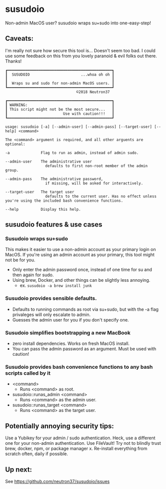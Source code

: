 # susudoio
Non-admin MacOS user? susudoio wraps su+sudo into one-easy-step!

## Caveats:

I'm really not sure how secure this tool is... Doesn't seem too bad. I could use some feedback on this from you lovely paranoid & evil folks out there. Thanks!


```
┏━━━━━━━━━━━━━━━━━━━━━━━━━━━━━━━━━━━━━━━━━━━━━━━┓
┃  SUSUDOIO                       ...whoa oh oh ┃
┃                                               ┃
┃  Wraps su and sudo for non-admin MacOS users. ┃
┗━━━━━━━━━━━━━━━━━━━━━━━━━━━━━━━━━━━━━━━━━━━━━━━┛
                                ©2018 Neutron37

┏━━━━━━━━━━━━━━━━━━━━━━━━━━━━━━━━━━━━━━━━━━━━━━━┓
┃ WARNING:                                      ┃
┃ This script might not be the most secure...   ┃
┃                         Use with caution!!!   ┃
┗━━━━━━━━━━━━━━━━━━━━━━━━━━━━━━━━━━━━━━━━━━━━━━━┛

usage: susudoio [-a] [--admin-user] [--admin-pass] [--target-user] [--help] <command>

The <command> argument is required, and all other arguents are optional:

-a              Flag to run as admin, instead of admin sudo.

--admin-user    The administrative user
                  defaults to first non-root member of the admin group.

--admin-pass    The administrative password,
                  if missing, will be asked for interactively.

--target-user   The target user
                  defaults to the current user. Has no effect unless you're using the included bash convenience functions.

--help          Display this help.
```

## susudoio features & use cases

### Susudoio wraps su+sudo

This makes it easier to use a non-admin account as your primary login on MacOS. If you're using an admin account as your primary, this tool might not be for you.

* Only enter the admin password once, instead of one time for su and then again for sudo.
* Using brew, Docker, and other things can be slightly less annoying.
  * ex. `susudoio -a brew install junk`

### Susudoio provides sensible defaults.

* Defaults to running commands as root via su+sudo, but with the -a flag privaleges will only escalate to admin.
* Guesses the admin user for you if you don't specify one.

### Susudoio simplifies bootstrapping a new MacBook

* zero install dependencies. Works on fresh MacOS install.
* You can pass the admin password as an argument. Must be used with caution!

### Susudoio provides bash convenience functions to any bash scripts called by it
* \<command\>
  * Runs \<command\> as root.
* susudoio::runas_admin \<command\>
  * Runs \<command\> as the admin user.
* susudoio::runas_target \<command\>
  * Runs \<command\> as the target user.

## Potentially annoying security tips:

Use a Yubikey for your admin / sudo authentication. Heck, use a different one for your non-admin authentication. Use FileVault! Try not to blindly trust brew, docker, npm, or package manager x. Re-install everything from scratch often, daily if possible.

## Up next:

See https://github.com/neutron37/susudoio/issues
